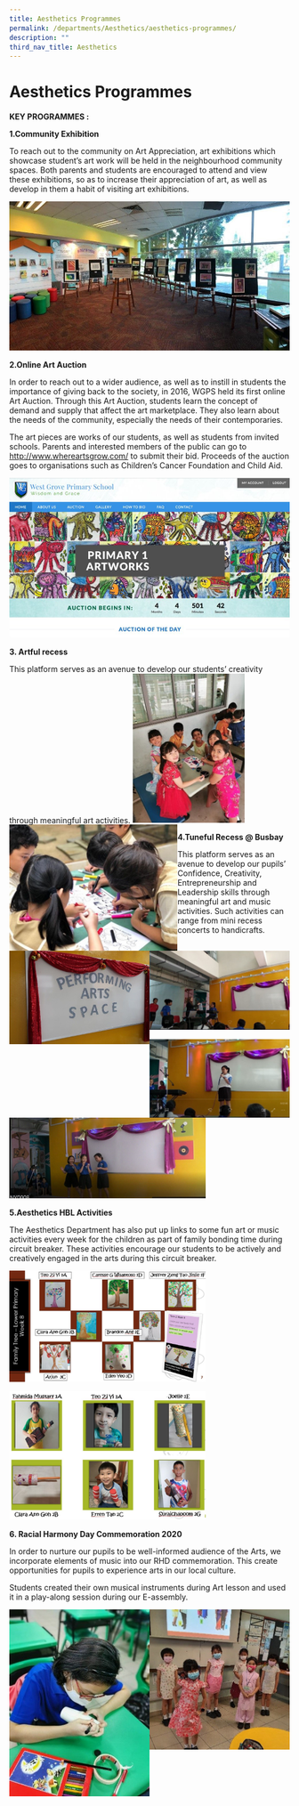 ```yaml
---
title: Aesthetics Programmes
permalink: /departments/Aesthetics/aesthetics-programmes/
description: ""
third_nav_title: Aesthetics
---
```

# Aesthetics Programmes

**KEY PROGRAMMES :**

**1.Community Exhibition**

To reach out to the community on Art Appreciation, art exhibitions which showcase student’s art work will be held in the neighbourhood community spaces. Both parents and students are encouraged to attend and view these exhibitions, so as to increase their appreciation of art, as well as develop in them a habit of visiting art exhibitions.

![](/images/Until%202022_Pictures/P1.jpg)

**2.Online Art Auction**

In order to reach out to a wider audience, as well as to instill in students the importance of giving back to the society, in 2016, WGPS held its first online Art Auction. Through this Art Auction, students learn the concept of demand and supply that affect the art marketplace. They also learn about the needs of the community, especially the needs of their contemporaries.

The art pieces are works of our students, as well as students from invited schools. Parents and interested members of the public can go to http://www.whereartsgrow.com/ to submit their bid. Proceeds of the auction goes to organisations such as Children’s Cancer Foundation and Child Aid.

![](/images/Until%202022_Pictures/p2.png)

**3. Artful recess**

This platform serves as an avenue to develop our students’ creativity through meaningful art activities.
<img src="/images/Until%202022_Pictures/p3.jpg" 
     style="width:60%" align=left>
<img src="/images/Until%202022_Pictures/p4.jpg" 
     style="width:40%">

**4.Tuneful Recess @ Busbay**

This platform serves as an avenue to develop our pupils’ Confidence, Creativity, Entrepreneurship and Leadership skills through meaningful art and music activities. Such activities can range from mini recess concerts to handicrafts.

<img src="/images/Until%202022_Pictures/p5.jpg" 
     style="width:50%" align=left>
<img src="/images/Until%202022_Pictures/p6.jpg" 
     style="width:50%">
		 
<img src="/images/Until%202022_Pictures/p7.jpg" 
     style="width:50%" align=left>
<img src="/images/Until%202022_Pictures/p8.jpg" 
     style="width:70%">

		 
		 
**5.Aesthetics HBL Activities**

The Aesthetics Department has also put up links to some fun art or music activities every week for the children as part of family bonding time during circuit breaker. These activities encourage our students to be actively and creatively engaged in the arts during this circuit breaker.  

<img src="/images/Until%202022_Pictures/p9.png" 
     style="width:70%">
		 
<img src="/images/Until%202022_Pictures/p10.png" 
     style="width:70%">


**6. Racial Harmony Day Commemoration 2020**

In order to nurture our pupils to be well-informed audience of the Arts, we incorporate elements of music into our RHD commemoration. This create opportunities for pupils to experience arts in our local culture.

Students created their own musical instruments during Art lesson and used it in a play-along session during our E-assembly.

<img src="/images/Until%202022_Pictures/p11.jpg" 
     style="width:50%" align=left>
<img src="/images/Until%202022_Pictures/p12.jpg" 
     style="width:50%">
